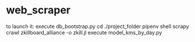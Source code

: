 # web_scraper

to launch it:
execute db_bootstrap.py
cd ./project_folder
pipenv shell
scrapy crawl zkillboard_alliance -o zkill.jl
execute model_kms_by_day.py